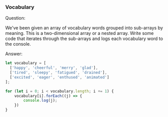 


### Vocabulary

Question: 

We've been given an array of vocabulary words grouped into sub-arrays by meaning. This is a two-dimensional array or a nested array. Write some code that iterates through the sub-arrays and logs each vocabulary word to the console.


Answer:

```javascript
let vocabulary = [
  ['happy', 'cheerful', 'merry', 'glad'],
  ['tired', 'sleepy', 'fatigued', 'drained'],
  ['excited', 'eager', 'enthused', 'animated']
];

for (let i = 0; i < vocabulary.length; i += 1) {
    vocabulary[i].forEach((j) => {
        console.log(j);
    })
}
```